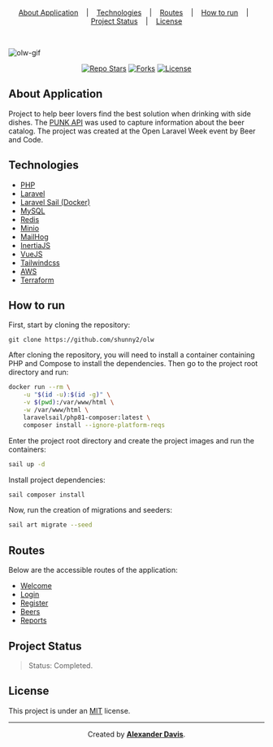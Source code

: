 <p align="center">
    <a href="#about-application">About Application</a>
    &nbsp;&nbsp;&nbsp;|&nbsp;&nbsp;&nbsp;
    <a href="#technologies">Technologies</a>
    &nbsp;&nbsp;&nbsp;|&nbsp;&nbsp;&nbsp;
    <a href="#routes">Routes</a>
    &nbsp;&nbsp;&nbsp;|&nbsp;&nbsp;&nbsp;
    <a href="#how-to-run">How to run</a>
    &nbsp;&nbsp;&nbsp;|&nbsp;&nbsp;&nbsp;
    <a href="#project-status">Project Status</a>
    &nbsp;&nbsp;&nbsp;|&nbsp;&nbsp;&nbsp;
    <a href="#license">License</a>
</p>

</br>

![olw-gif](https://user-images.githubusercontent.com/72872854/197296367-ce5f61fb-48d1-4145-977a-b928f7a45cf2.gif)

<p align="center">
    <a href="https://img.shields.io/github/stars/shunny2/olw?style=social"><img src="https://img.shields.io/github/stars/shunny2/olw?style=social" alt="Repo Stars"/></a>
    <a href="https://img.shields.io/github/forks/shunny2/olw?style=social"><img src="https://img.shields.io/github/forks/shunny2/olw?style=social" alt="Forks"/></a>
    <a href="https://img.shields.io/github/license/shunny2/olw?style=social"><img src="https://img.shields.io/github/license/shunny2/olw?style=social" alt="License"/></a>
</p>

## About Application

Project to help beer lovers find the best solution when drinking with side dishes. The [PUNK API](https://punkapi.com/) was used to capture information about the beer catalog. The project was created at the Open Laravel Week event by Beer and Code.

## Technologies

  - [PHP](https://www.php.net/)
  - [Laravel](https://laravel.com/)
  - [Laravel Sail (Docker)](https://laravel.com/docs/9.x/sail#installation)
  - [MySQL](https://www.mysql.com/)
  - [Redis](https://redis.io/)
  - [Minio](https://min.io/)
  - [MailHog](https://github.com/mailhog/MailHog)
  - [InertiaJS](https://inertiajs.com/)
  - [VueJS](https://vuejs.org/)
  - [Tailwindcss](https://tailwindcss.com/)
  - [AWS](https://aws.amazon.com/s3/?nc1=h_ls)
  - [Terraform](https://www.terraform.io/)
  
## How to run

First, start by cloning the repository:
```shell
git clone https://github.com/shunny2/olw
```

After cloning the repository, you will need to install a container containing PHP and Compose to install the dependencies. Then go to the project root directory and run:
```bash
docker run --rm \
    -u "$(id -u):$(id -g)" \
    -v $(pwd):/var/www/html \
    -w /var/www/html \
    laravelsail/php81-composer:latest \
    composer install --ignore-platform-reqs
```

Enter the project root directory and create the project images and run the containers:
```bash
sail up -d
```

Install project dependencies:
```bash
sail composer install
```

Now, run the creation of migrations and seeders:
```bash
sail art migrate --seed
```

## Routes

  Below are the accessible routes of the application:
  
  - [Welcome](http://localhost)
  - [Login](http://localhost/login)
  - [Register](http://localhost/register)
  - [Beers](http://localhost/beers)
  - [Reports](http://localhost/beers/reports)


## Project Status

> Status: Completed.

## License

This project is under an [MIT](https://opensource.org/licenses/MIT) license.

<hr></hr>

<p align="center">Created by <a href="https://github.com/shunny2"><b>Alexander Davis</b></a>.</p>
